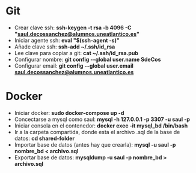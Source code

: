 # Git

- Crear clave ssh: **ssh-keygen -t rsa -b 4096 -C "saul.decossanchez@alumnos.uneatlantico.es"**
- Iniciar agente ssh: **eval "$(ssh-agent -s)"**
- Añade clave ssh: **ssh-add ~/.ssh/id_rsa**
- Lee clave para copiar a git: **cat ~/.ssh/id_rsa.pub**
- Configurar nombre: **git config --global user.name SdeCos**
- Configurar email: **git config --global user.email saul.decossanchez@alumnos.uneatlantico.es**

# Docker

- Iniciar docker: **sudo docker-compose up -d**
- Concectarse a mysql como saul: **mysql -h 127.0.0.1 -p 3307 -u saul -p**
- Iniciar consola en el contenedor: **docker exec -it mysql_bd /bin/bash**
- Ir a la carpeta compartida, donde esta el archivo .sql de la base de datos: **cd shared-folder**
- Importar base de datos (antes hay que crearla): **mysql -u saul -p nombre_bd < archivo.sql**
- Exportar base de datos: **mysqldump -u saul -p nombre_bd > archivo.sql**
